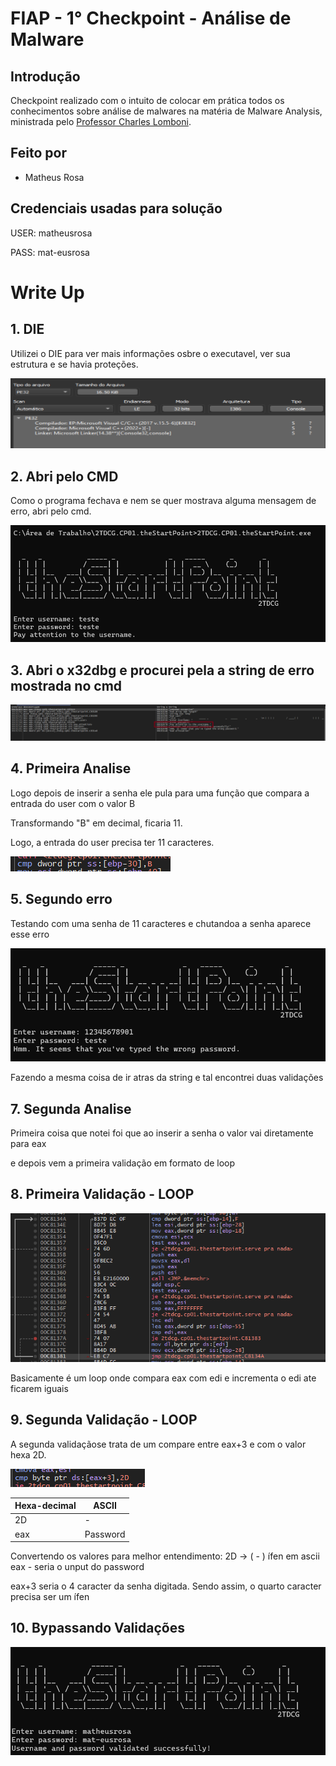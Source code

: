 # FIAP - 1° Checkpoint - Análise de Malware

## Introdução
Checkpoint realizado com o intuito de colocar em prática todos os conhecimentos sobre análise de malwares na matéria de Malware Analysis, ministrada pelo [Professor Charles Lomboni](https://www.linkedin.com/in/charleslomboni/).

## Feito por

- Matheus Rosa

## Credenciais usadas para solução

USER: matheusrosa

PASS: mat-eusrosa

# Write Up

## 1. DIE

Utilizei o DIE para ver mais informações osbre o executavel, ver sua estrutura e se havia proteções.

<img src="Imagens/Imagem1.png">

## 2. Abri pelo CMD

Como o programa fechava e nem se quer mostrava alguma mensagem de erro, abri pelo cmd.

<img src="Imagens/Imagem2.png">

## 3. Abri o x32dbg e procurei pela a string de erro mostrada no cmd

<img src="Imagens/Imagem3.png">

## 4. Primeira Analise

Logo depois de inserir a senha ele pula para uma função que compara a entrada do user com o valor B 

Transformando "B" em decimal, ficaria 11. 

Logo, a entrada do user precisa ter 11 caracteres. 

<img src="Imagens/Imagem4.png">

## 5. Segundo erro

Testando com uma senha de 11 caracteres e chutandoa a senha aparece esse erro 

<img src="Imagens/Imagem5.png">

Fazendo a mesma coisa de ir atras da string e tal encontrei duas validações

## 7. Segunda Analise

Primeira coisa que notei foi que ao inserir a senha o valor vai diretamente para eax

e depois vem a primeira validação em formato de loop

## 8. Primeira Validação - LOOP

<img src="Imagens/Imagem6.png">

Basicamente é um loop onde compara eax com edi e incrementa o edi ate ficarem iguais

## 9. Segunda Validação - LOOP

A segunda validaçãose trata de um compare entre eax+3 e com o valor hexa 2D.

<img src="Imagens/Imagem7.png">

| Hexa-decimal  |  ASCII        |
| ------------- | ------------- |
| 2D            | -             |
| eax           | Password      | 

Convertendo os valores para melhor entendimento: 
2D -> ( - ) ífen em ascii
eax - seria o unput do password

eax+3 seria o 4 caracter da senha digitada.
Sendo assim, o quarto caracter precisa ser um ífen

## 10. Bypassando Validações

<img src="Imagens/Imagem8.png">
